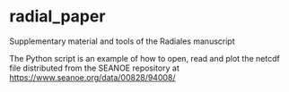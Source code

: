 # radial_paper
Supplementary material and tools of the Radiales manuscript


The Python script is an example of how to open, read and plot the netcdf file distributed from the SEANOE repository at https://www.seanoe.org/data/00828/94008/
